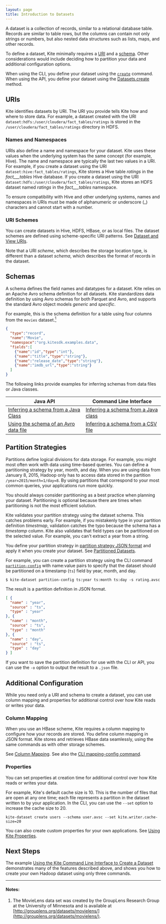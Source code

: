 ```yaml
---
layout: page
title: Introduction to Datasets
---
```


A dataset is a collection of records, similar to a relational database table. Records are similar to table rows, but the columns can contain not only strings or numbers, but also nested data structures such as lists, maps, and other records.

To define a dataset, Kite minimally requires a [URI](#uris) and a [schema](#schemas). Other considerations would include deciding how to partition your data and additional configuration options.

When using the CLI, you define your dataset using the [`create`][create] command. When using the API, you define your dataset using the [Datasets.create][datasets-create] method.

[create]:{{site.baseurl}}/cli-reference.html#create
[datasets-create]:{{site.baseurl}}/apidocs/org/kitesdk/data/Datasets.html#create(java.net.URI,%20org.kitesdk.data.DatasetDescriptor)

## URIs

Kite identifies datasets by URI. The URI you provide tells Kite how and where to store data. For example, a dataset created with the URI `dataset:hdfs:/user/cloudera/fact_tables/ratings` is stored in the `/user/cloudera/fact_tables/ratings` directory in HDFS.

### Names and Namespaces 

URIs also define a name and namespace for your dataset. Kite uses these values when the underlying system has the same concept (for example, Hive). The name and namespace are typically the last two values in a URI. For example, if you create a dataset using the URI `dataset:hive:fact_tables/ratings`, Kite stores a Hive table _ratings_ in the _fact___tables_ Hive database. If you create a dataset using the URI `dataset:hdfs:/user/cloudera/fact_tables/ratings`, Kite stores an HDFS dataset named _ratings_ in the _fact___tables_ namespace.

To ensure compatibility with Hive and other underlying systems, names and namespaces in URIs must be made of alphanumeric or underscore (\_) characters  and cannot start with a number.

### URI Schemes

You can create datasets in Hive, HDFS, HBase, or as local files. The dataset schemes are defined using scheme-specific URI patterns. See [Dataset and View URIs][uris].

Note that a URI _scheme_, which describes the storage location type, is different than a dataset _schema_, which describes the format of records in the dataset.

[list]: {{site.baseurl}}/apidocs/org/kitesdk/data/Datasets.html#list(java.net.URI)
[uris]:{{site.baseurl}}/URIs.html

## Schemas

A schema defines the field names and datatypes for a dataset. Kite relies on an Apache Avro schema definition for all datasets. Kite standardizes data definition by using Avro schemas for both Parquet and Avro, and supports the standard Avro object models _generic_ and _specific_.

For example, this is the schema definition for a table using four columns from the `movies` dataset.[<sup>1</sup>](#notes)

```json
{
  "type":"record",
  "name":"Movie",
  "namespace":"org.kitesdk.examples.data",
  "fields":[
    {"name":"id","type":"int"},
    {"name":"title","type":"string"},
    {"name":"release_date","type":"string"},
    {"name":"imdb_url","type":"string"}
  ]
}
```

The following links provide examples for inferring schemas from data files or Java classes.

| Java API                                                      | Command Line Interface |
| --------                                                      | ---------------------- |
| [Inferring a schema from a Java Class][api-schema-from-class] | [Inferring a schema from a Java class][cli-schema-from-class] |
| [Using the schema of an Avro data file][api-schema-from-data] | [Inferring a schema from a CSV file][cli-schema-from-csv] |

[api-schema-from-class]: {{site.baseurl}}/Inferring-a-Schema-from-a-Java-Class.html
[api-schema-from-data]: {{site.baseurl}}/Inferring-a-Schema-from-an-Avro-Data-File.html
[cli-schema-from-class]: {{site.baseurl}}/cli-reference.html#obj-schema
[cli-schema-from-csv]: {{site.baseurl}}/cli-reference.html#csv-schema

## Partition Strategies

Partitions define logical divisions for data storage. For example, you might most often work with data using time-based queries. You can define a partitioning strategy by year, month, and day. When you are using data from January 8, 2015, Hadoop only has to access data stored in the partition `/year=2015/month=1/day=8`. By using partitions that correspond to your most common queries, your applications run more quickly.

You should always consider partitioning as a best practice when planning your dataset. Partitioning is optional because there are times when partitioning is not the most efficient solution. 

Kite validates your partition strategy using the dataset schema. This catches problems early. For example, if you mistakenly type in your partition definition _timestmap_, validation catches the typo because the schema has a _timestamp_ column. Kite also validates that field types can be partitioned on the selected value. For example, you can't extract a year from a string.

You define your partition strategy in [partition strategy JSON format][ps-format] and apply it when you create your dataset. See [Partitioned Datasets][partition-strategies].

For example, you can create a partition strategy using the CLI command [`partition-config`][cli-part-conf] with name:value pairs to specify that the dataset should be partitioned on a timestamp (`ts`) field by year, month, and day.

```
$ kite-dataset partition-config ts:year ts:month ts:day -s rating.avsc
```

The result is a partition definition in JSON format. 

```JSON
[ {
  "name" : "year",
  "source" : "ts",
  "type" : "year"
}, {
  "name" : "month",
  "source" : "ts",
  "type" : "month"
}, {
  "name" : "day",
  "source" : "ts",
  "type" : "day"
} ]
```

If you want to save the partition definition for use with the CLI or API, you can use the `-o` option to output the result to a `.json` file.

[partition-strategies]: {{site.baseurl}}/Partitioned-Datasets.html#partition-strategies
[cli-part-conf]: {{site.baseurl}}/cli-reference.html#partition-config
[ps-format]: {{site.baseurl}}/Partition-Strategy-Format.html

## Additional Configuration

While you need only a URI and schema to create a dataset, you can use column mapping and properties for additional control over how Kite reads or writes your data.

### Column Mapping

When you use an HBase scheme, Kite requires a column mapping to configure how your records are stored. You define column mapping in JSON format. Kite stores and retrieves HBase data seamlessly, using the same commands as with other storage schemes.

See [Column Mapping][column-mapping]. See also the [CLI mapping-config command][cli-column-mapping].

[column-mapping]: {{site.baseurl}}/Column-Mapping.html
[cli-column-mapping]: {{site.baseurl}}/cli-reference.html#mapping-config

### Properties

You can set properties at creation time for additional control over how Kite reads or writes your data.

For example, Kite's default cache size is 10. This is the number of files that are open at any one time; each file represents a partition in the dataset written to by your application. In the CLI, you can use the `--set` option to increase the cache size to 20.

```
kite-dataset create users --schema user.avsc --set kite.writer.cache-size=20
```

You can also create custom properties for your own applications. See [Using Kite Properties][use-prop].

[use-prop]:{{site.baseurl}}/using-kite-properties.html

## Next Steps

The example [Using the Kite Command Line Interface to Create a Dataset][use-cli] demonstrates many of the features described above, and shows you how to create your own Hadoop dataset using only three commands.

[use-cli]:{{site.baseurl}}/Using-the-Kite-CLI-to-Create-a-Dataset.html

---

#### Notes:
1. The MovieLens data set was created by the GroupLens Research Group at the University of Minnesota and is available at [http://grouplens.org/datasets/movielens/](http://grouplens.org/datasets/movielens/).